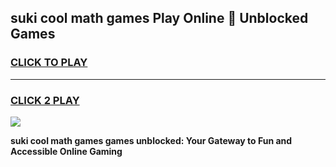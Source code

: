 
## suki cool math games Play Online 👋 Unblocked Games
<h3>
<a href="https://news.freeplayer.one?title=suki_cool_math_games&ref=17CMG">CLICK TO PLAY</a></h3>
<hr>

<h3>
<a href="https://news.freeplayer.one?title=suki_cool_math_games&ref=17CMG">CLICK 2 PLAY</a>
  
</h3>

<a href="https://news.freeplayer.one?title=suki_cool_math_games&ref=17CMG/"><img src="https://clearcache.store/games.png"></a>


**suki cool math games games unblocked: Your Gateway to Fun and Accessible Online Gaming**
